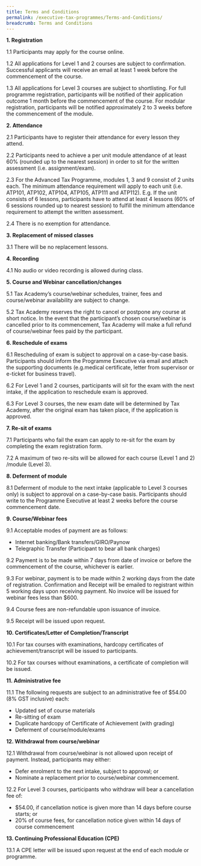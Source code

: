 ```yaml
---
title: Terms and Conditions
permalink: /executive-tax-programmes/Terms-and-Conditions/
breadcrumb: Terms and Conditions
---
```

**1. Registration**

1.1 Participants may apply for the course online.

1.2 All applications for Level 1 and 2 courses are subject to confirmation. Successful applicants will receive an email at least 1 week before the commencement of the course.

1.3 All applications for Level 3 courses are subject to shortlisting. For full programme registration, participants will be notified of their application outcome 1 month before the commencement of the course. For modular registration, participants will be notified approximately 2 to 3 weeks before the commencement of the module.

**2. Attendance**

2.1 Participants have to register their attendance for every lesson they attend.

2.2 Participants need to achieve a per unit module attendance of at least 60% (rounded up to the nearest session) in order to sit for the written assessment (i.e. assignment/exam).

2.3 For the Advanced Tax Programme, modules 1, 3 and 9 consist of 2 units each. The minimum attendance requirement will apply to each unit (i.e. ATP101, ATP102, ATP104, ATP105, ATP111 and ATP112).
E.g. If the unit consists of 6 lessons, participants have to attend at least 4 lessons (60% of 6 sessions rounded up to nearest session) to fulfill the minimum attendance requirement to attempt the written assessment.

2.4 There is no exemption for attendance.

**3. Replacement of missed classes**

3.1 There will be no replacement lessons.

**4. Recording**

4.1 No audio or video recording is allowed during class.

**5. Course and Webinar cancellation/changes**

5.1 Tax Academy’s course/webinar schedules, trainer, fees and course/webinar availability are subject to change.

5.2 Tax Academy reserves the right to cancel or postpone any course at short notice. In the event that the participant’s chosen course/webinar is cancelled prior to its commencement, Tax Academy will make a full refund of course/webinar fees paid by the participant.

**6. Reschedule of exams**

6.1 Rescheduling of exam is subject to approval on a case-by-case basis. Participants should inform the Programme Executive via email and attach the supporting documents (e.g.medical certificate, letter from supervisor or e-ticket for business travel).

6.2 For Level 1 and 2 courses, participants will sit for the exam with the next intake, if the application to reschedule exam is approved.

6.3 For Level 3 courses, the new exam date will be determined by Tax Academy, after the original exam has taken place, if the application is approved.

**7. Re-sit of exams**

7.1 Participants who fail the exam can apply to re-sit for the exam by completing the exam registration form.

7.2 A maximum of two re-sits will be allowed for each course (Level 1 and 2) /module (Level 3).

**8. Deferment of module**

8.1 Deferment of module to the next intake (applicable to Level 3 courses only) is subject to approval on a case-by-case basis. Participants should write to the Programme Executive at least 2 weeks before the course commencement date.

**9. Course/Webinar fees**

9.1 Acceptable modes of payment are as follows:
- Internet banking/Bank transfers/GIRO/Paynow
- Telegraphic Transfer (Participant to bear all bank charges)

9.2 Payment is to be made within 7 days from date of invoice or before the commencement of the course, whichever is earlier.

9.3 For webinar, payment is to be made within 2 working days from the date of registration. Confirmation and Receipt will be emailed to registrant within 5 working days upon receiving payment. No invoice will be issued for webinar fees less than $600.

9.4 Course fees are non-refundable upon issuance of invoice.

9.5 Receipt will be issued upon request.

**10. Certificates/Letter of Completion/Transcript**

10.1 For tax courses with examinations, hardcopy certificates of achievement/transcript will be
issued to participants.

10.2 For tax courses without examinations, a certificate of completion will be issued.

**11. Administrative fee**

11.1 The following requests are subject to an administrative fee of $54.00 (8% GST inclusive) each:
- Updated set of course materials
- Re-sitting of exam
- Duplicate hardcopy of Certificate of Achievement (with grading)
- Deferment of course/module/exams

**12. Withdrawal from course/webinar**

12.1 Withdrawal from course/webinar is not allowed upon receipt of payment. Instead, participants may either:
- Defer enrolment to the next intake, subject to approval; or
- Nominate a replacement prior to course/webinar commencement.

12.2 For Level 3 courses, participants who withdraw will bear a cancellation fee of:
- $54.00, if cancellation notice is given more than 14 days before course starts; or
- 20% of course fees, for cancellation notice given within 14 days of course commencement

**13. Continuing Professional Education (CPE)**

13.1 A CPE letter will be issued upon request at the end of each module or programme.